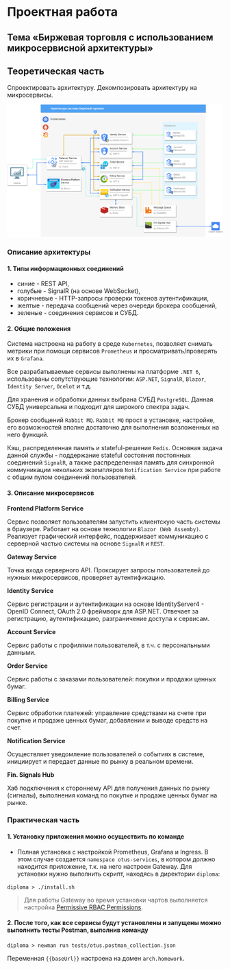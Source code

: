 # Проектная работа

## Тема «Биржевая торговля с использованием микросервисной архитектуры»

## Теоретическая часть

Спроектировать архитектуру. Декомпозировать архитектуру на микросервисы.

![Микросервисная архитектура системы](img/arch.png)

### Описание архитектуры

#### 1. Типы информационных соединений

- синие - REST API,
- голубые - SignalR (на основе WebSocket),
- коричневые - HTTP-запросы проверки токенов аутентификации,
- желтые - передача сообщений через очереди брокера сообщений,
- зеленые - соединения сервисов и СУБД.

#### 2. Общие положения

Система настроена на работу в среде `Kubernetes`, позволяет снимать метрики при помощи сервисов `Prometheus` и просматривать/проверять их в `Grafana`.

Все разрабатываемые сервисы выполнены на платформе `.NET 6`, использованы сопутствующие технологии: `ASP.NET`, `SignalR`, `Blazor`, `Identity Server`, `Ocelot` и т.д.

Для хранения и обработки данных выбрана СУБД `PostgreSQL`. Данная СУБД универсальна и подходит для широкого спектра задач.

Брокер сообщений `Rabbit MQ`. `Rabbit MQ` прост в установке, настройке, его возможностей вполне достаточно для выполнения возложенных на него функций.

Кэш, распределенная память и stateful-решение `Redis`. Основная задача данной службы - поддержание stateful состояния постоянных соединений `SignalR`, а также распределенная память для синхронной коммуникации некольких экземпляров `Notification Service` при работе с общим пулом соединений пользователей.

#### 3. Описание микросервисов

__Frontend Platform Service__

Сервис позволяет пользователям запустить клиентскую часть системы в браузере. Работает на основе технологии `Blazor (Web Assemby)`. Реализует графический интерфейс, поддерживает коммуникацию с серверной частью системы на основе `SignalR` и `REST`.

__Gateway Service__

Точка входа серверного API. Проксирует запросы пользователей до нужных микросервисов, проверяет аутентификацию.

__Identity Service__

Сервис регистрации и аутентификации на основе IdentityServer4 - OpenID Connect, OAuth 2.0 фреймворк для ASP.NET. Отвечает за регистрацию, аутентификацию, разграничение доступа к сервисам.

__Account Service__

Сервис работы с профилями пользователей, в т.ч. с персональными данными.

__Order Service__

Сервис работы с заказами пользователей: покупки и продажи ценных бумаг.

__Billing Service__

Сервис обработки платежей: управление средствами на счете при покупке и продаже ценных бумаг, добавлении и выводе средств на счет.

__Notification Service__

Осуществляет уведомление пользователей о событиях в системе, инициирует и передает данные по рынку в реальном времени. 

__Fin. Signals Hub__

Хаб подключения к стороннему API для получения данных по рынку (сигналы), выполнения команд по покупке и продаже ценных бумаг на рынке.

### Практическая часть

#### 1. Установку приложения можно осуществить по команде

- Полная установка с настройкой Prometheus, Grafana и Ingress. В этом случае создается `namespace otus-services`, в котором должно находится приложение, т.к. на него настроен Gateway. Для установки нужно выполнить скрипт, находясь в директории `diploma`:

```shell
diploma > ./install.sh
```

> Для работы Gateway во время установки чартов выполняется настройка [Permissive RBAC Permissions](https://kubernetes.io/docs/reference/access-authn-authz/rbac/#permissive-rbac-permissions).

#### 2. После того, как все сервисы будут установлены и запущены можно выполнить тесты Postman, выполнив команду

```shell
diploma > newman run tests/otus.postman_collection.json
```

Переменная `{{baseUrl}}` настроена на домен `arch.homework`.
